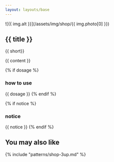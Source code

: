 ```yaml
---
layout: layouts/base
---
```


<article class="container product mt-6" markdown="1">

![{{ img.alt }}](/assets/img/shop/{{ img.photo[0] }})

<div class="prod-details">

# {{ title }}
{{ short}}

{{ content }}
</div>
</article>

<div class="container">

{% if dosage %}
### how to use
{{ dosage }}
{% endif %}

{% if notice %}
### notice
{{ notice }}
{% endif %}


</div>

<div class="bg-gray-300">
<div class="container mt-20 py-10">

## You may also like
{% include "patterns/shop-3up.md" %}
</div>
</div>
